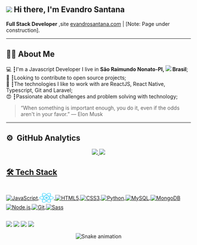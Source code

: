 ## <img src="https://emojis.slackmojis.com/emojis/images/1531849430/4246/blob-sunglasses.gif?1531849430" width="30"/> Hi there, I'm Evandro Santana

**Full Stack Developer** ,site [evandrosantana.com](https://evandrosantana.com) | [Note: Page under construction].

---
## 👨‍💻 About Me
💻 ┇I'm a Javascript Developer I live in <b>São Raimundo Nonato-PI, <img src="https://cdn-icons-png.flaticon.com/512/330/330430.png" width="15"/> Brasil</b>;<br />
🎯 ┇Looking to contribute to open source projects;<br />
💾 ┇The technologies I like to work with are ReactJS, React Native, Typescript, Git and Laravel;<br />
😍 ┇Passionate about challenges and problem solving with technology;<br />

> “When something is important enough, you do it, even if the odds aren't in your favor.”
― Elon Musk

---

## ⚙️ &nbsp;GitHub Analytics  

<div align="center">
  <a href="https://github.com/evandromsantana">
  <img height="160em" src="https://github-readme-stats.vercel.app/api?username=evandromsantana&show_icons=true&theme=blue-green&include_all_commits=true&count_private=true"/>
  <img height="160em" src="https://github-readme-stats.vercel.app/api/top-langs/?username=evandromsantana&layout=compact&langs_count=7&theme=blue-green"/>
    
</div>

## 🛠 Tech Stack

<div style="display: inline_block"><br>
  <img align="center" src="https://profilinator.rishav.dev/skills-assets/javascript-original.svg" alt="JavaScript" height="30" width="40" />
  <img align="center" src="https://raw.githubusercontent.com/devicons/devicon/master/icons/react/react-original.svg" alt="Evandro-React" height="30" width="40" />
  <img align="center" src="https://profilinator.rishav.dev/skills-assets/html5-original-wordmark.svg" alt="HTML5" height="30" width="40" /> 
  <img align="center" src="https://profilinator.rishav.dev/skills-assets/css3-original-wordmark.svg" alt="CSS3" height="30" width="40" /> 
  <img align="center" src="https://profilinator.rishav.dev/skills-assets/python-original.svg" alt="Python" height="30" width="40" /> 
  <img align="center" src="https://profilinator.rishav.dev/skills-assets/mysql-original-wordmark.svg" alt="MySQL" height="30" width="40" />
  <img align="center" src="https://profilinator.rishav.dev/skills-assets/mongodb-original-wordmark.svg" alt="MongoDB" height="30" width="40" /> 
  <img align="center" src="https://profilinator.rishav.dev/skills-assets/nodejs-original-wordmark.svg" alt="Node.js" height="30" width="40" />
  <img align="center" src="https://profilinator.rishav.dev/skills-assets/git-scm-icon.svg" alt="Git"height="30" width="40" />
  <img align="center" src="https://profilinator.rishav.dev/skills-assets/sass-original.svg" alt="Sass" height="30" width="40" /> 
  
</div>
  
  ##
 
<div>   
  <a href="https://instagram.com/evandrodemacedosa" target="_blank"><img src="https://img.shields.io/badge/-Instagram-%23E4405F?style=for-the-badge&logo=instagram&logoColor=white" target="_blank"></a>
 	<a href="https://www.twitch.tv/evandrodev" target="_blank"><img src="https://img.shields.io/badge/Twitch-9146FF?style=for-the-badge&logo=twitch&logoColor=white" target="_blank"></a>
  <a href = "mailto:evandromacsan@gmail.com"><img src="https://img.shields.io/badge/-Gmail-%23333?style=for-the-badge&logo=gmail&logoColor=white" target="_blank"></a>
  <a href="https://www.linkedin.com/in/evandro-m-santana" target="_blank"><img src="https://img.shields.io/badge/-LinkedIn-%230077B5?style=for-the-badge&logo=linkedin&logoColor=white" target="_blank"></a> 
 

</div>

<div align="center">
  
  ![Snake animation](https://github.com/evandromsantana/evandromsantana/blob/output/github-contribution-grid-snake.svg)
  
</div>
